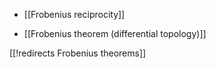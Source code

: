 
* [[Frobenius reciprocity]]

* [[Frobenius theorem (differential topology)]]

[[!redirects Frobenius theorems]]
